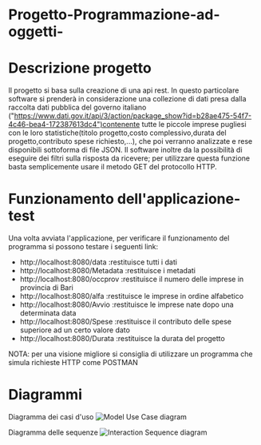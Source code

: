 # Progetto-Programmazione-ad-oggetti-
# Descrizione progetto 
Il progetto si basa sulla creazione di una api rest.
In questo particolare software si prenderà in considerazione una collezione di dati presa dalla raccolta dati pubblica del governo italiano
("https://www.dati.gov.it/api/3/action/package_show?id=b28ae475-54f7-4c46-bea4-172387613dc4")contenente tutte le piccole imprese pugliesi 
con le loro statistiche(titolo progetto,costo complessivo,durata del progetto,contributo spese richiesto,...),
che poi verranno analizzate e rese disponibili sottoforma di file JSON.
Il software inoltre da la possibilità di eseguire dei filtri sulla risposta da ricevere; 
per utilizzare questa funzione basta semplicemente usare il metodo GET del protocollo HTTP.

# Funzionamento dell'applicazione-test
Una volta avviata l'applicazione, per verificare il funzionamento del programma si possono testare i seguenti link:
- http://localhost:8080/data      :restituisce tutti i dati
- http://localhost:8080/Metadata  :restituisce i metadati
- http://localhost:8080/occprov   :restituisce il numero delle imprese in provincia di Bari
- http://localhost:8080/alfa      :restituisce le imprese in ordine alfabetico
- http://localhost:8080/Avvio     :restituisce le imprese nate dopo una determinata data
- http://localhost:8080/Spese     :restituisce il contributo delle spese superiore ad un certo valore dato
- http://localhost:8080/Durata    :restituisce la durata del progetto

NOTA: per una visione migliore si consiglia di utilizzare un programma che simula richieste HTTP come POSTMAN

# Diagrammi
Diagramma dei casi d'uso
![Model Use Case diagram](https://user-images.githubusercontent.com/50574947/59927936-e2c52e80-943d-11e9-9d05-f33aa281be13.png)

Diagramma delle sequenze
![Interaction Sequence diagram](https://user-images.githubusercontent.com/50574947/59928142-60893a00-943e-11e9-8d52-f2d3ea47aa3c.png)

